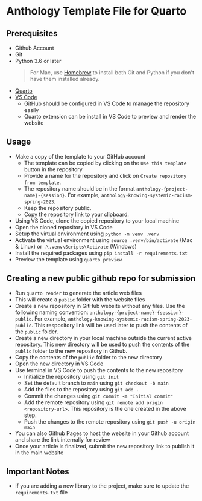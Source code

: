 # Anthology Template File for Quarto

## Prerequisites

- Github Account
- Git
- Python 3.6 or later
  > For Mac, use [Homebrew](https://brew.sh/) to install both Git and Python if you don't have them installed already.
- [Quarto](https://quarto.org)
- [VS Code](https://code.visualstudio.com/)
  - GitHub should be configured in VS Code to manage the repository easily
  - Quarto extension can be install in VS Code to preview and render the website

## Usage

- Make a copy of the template to your GitHub account
  - The template can be copied by clicking on the `Use this template` button in the repository
  - Provide a name for the repository and click on `Create repository from template`.
  - The repository name should be in the format `anthology-{project-name}-{session}`. For example, `anthology-knowing-systemic-racism-spring-2023`.
  - Keep the repository public.
  - Copy the repository link to your clipboard.
- Using VS Code, clone the copied repository to your local machine
- Open the cloned repository in VS Code
- Setup the virtual environment using `python -m venv .venv`
- Activate the virtual environment using `source .venv/bin/activate` (Mac & Linux) or `.\.venv\Scripts\Activate` (Windows)
- Install the required packages using `pip install -r requirements.txt`
- Preview the template using `quarto preview`

## Creating a new public github repo for submission

- Run `quarto render` to generate the article web files
- This will create a `public` folder with the website files
- Create a new repository in GitHub website without any files. Use the following naming convention: `anthology-{project-name}-{session}-public`. For example, `anthology-knowing-systemic-racism-spring-2023-public`. This respository link will be used later to push the contents of the `public` folder.
- Create a new directory in your local machine outside the current active repository. This new directory will be used to push the contents of the `public` folder to the new repository in Github.
- Copy the contents of the `public` folder to the new directory
- Open the new directory in VS Code
- Use terminal in VS Code to push the contents to the new repository
  - Initialize the repository using `git init`
  - Set the default branch to `main` using `git checkout -b main`
  - Add the files to the repository using `git add .`
  - Commit the changes using `git commit -m "Initial commit"`
  - Add the remote repository using `git remote add origin <repository-url>`. This repository is the one created in the above step.
  - Push the changes to the remote repository using `git push -u origin main`
- You can also Github Pages to host the website in your Github account and share the link internally for review
- Once your article is finalized, submit the new repository link to publish it in the main website

## Important Notes

- If you are adding a new library to the project, make sure to update the `requirements.txt` file
